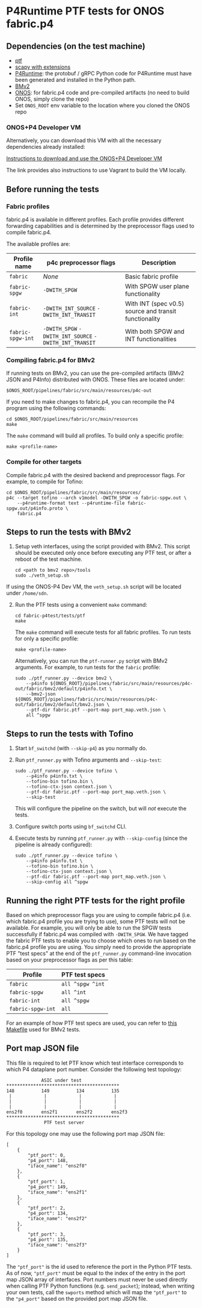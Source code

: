 # P4Runtime PTF tests for ONOS fabric.p4

## Dependencies (on the test machine)

- [ptf](https://github.com/p4lang/ptf)
- [scapy with extensions](https://github.com/p4lang/scapy-vxlan)
- [P4Runtime](https://github.com/p4lang/PI#building-p4runtimeproto): the
protobuf / gRPC Python code for P4Runtime must have been generated and installed
in the Python path.
- [BMv2](https://github.com/p4lang/behavioral-model/blob/master/targets/simple_switch_grpc)
- [ONOS](https://github.com/opennetworkinglab/onos): for fabric.p4 code and
pre-compiled artifacts (no need to build ONOS, simply clone the repo)
- Set `ONOS_ROOT` env variable to the location where you cloned the ONOS repo

### ONOS+P4 Developer VM

Alternatively, you can download this VM with all the necessary dependencies already installed:

[Instructions to download and use the ONOS+P4 Developer VM](https://wiki.onosproject.org/x/FYnV#P4RuntimesupportinONOS-ONOS+P4DeveloperVM)

The link provides also instructions to use Vagrant to build the VM locally.


## Before running the tests

### Fabric profiles

fabric.p4 is available in different profiles. Each profile provides different
forwarding capabilities and is determined by the preprocessor flags used to
compile fabric.p4.

The available profiles are:

| Profile name | p4c preprocessor flags | Description |
| -------------| -----------------------|-------------|
| `fabric` | *None* | Basic fabric profile |
| `fabric-spgw`| `-DWITH_SPGW` | With SPGW user plane functionality |
| `fabric-int`| `-DWITH_INT_SOURCE` `-DWITH_INT_TRANSIT` | With INT (spec v0.5) source and transit functionality  |
| `fabric-spgw-int`| `-DWITH_SPGW` `-DWITH_INT_SOURCE` `-DWITH_INT_TRANSIT` | With both SPGW and INT functionalities |

### Compiling fabric.p4 for BMv2

If running tests on BMv2, you can use the pre-compiled artifacts
(BMv2 JSON and P4Info) distributed with ONOS. These files are located under:

```
$ONOS_ROOT/pipelines/fabric/src/main/resources/p4c-out
```

If you need to make changes to fabric.p4, you can recompile the
P4 program using the following commands:

```
cd $ONOS_ROOT/pipelines/fabric/src/main/resources
make
```

The `make` command will build all profiles. To build only a specific
profile:

```
make <profile-name>
```

### Compile for other targets

Compile fabric.p4 with the desired backend and preprocessor flags. For example,
to compile for Tofino:

```
cd $ONOS_ROOT/pipelines/fabric/src/main/resources/
p4c --target tofino --arch v1model -DWITH_SPGW -o fabric-spgw.out \
    --p4runtime-format text --p4runtime-file fabric-spgw.out/p4info.proto \
    fabric.p4 
```

## Steps to run the tests with BMv2

1. Setup veth interfaces, using the script provided with BMv2. This script
should be executed only once before executing any PTF test, or after a reboot
of the test machine.

    ```
    cd <path to bmv2 repo>/tools
    sudo ./veth_setup.sh
    ```

If using the ONOS-P4 Dev VM, the `veth_setup.sh` script will be located
under `/home/sdn`.

2. Run the PTF tests using a convenient `make` command:

    ```
    cd fabric-p4test/tests/ptf
    make
    ```
    
    The `make` command will execute tests for all fabric profiles. To run tests for
    only a specific profile:

    ```
    make <profile-name>
    ```
    
    Alternatively, you can run the `ptf-runner.py` script with BMv2 arguments.
    For example, to run tests for the `fabric` profile:

    ```
    sudo ./ptf_runner.py --device bmv2 \
        --p4info ${ONOS_ROOT}/pipelines/fabric/src/main/resources/p4c-out/fabric/bmv2/default/p4info.txt \
        --bmv2-json ${ONOS_ROOT}/pipelines/fabric/src/main/resources/p4c-out/fabric/bmv2/default/bmv2.json \
        --ptf-dir fabric.ptf --port-map port_map.veth.json \
        all ^spgw
    ```

## Steps to run the tests with Tofino

1. Start `bf_switchd` (with `--skip-p4`) as you normally do.
   
2. Run `ptf_runner.py` with Tofino arguments and `--skip-test`:

    ```
    sudo ./ptf_runner.py --device tofino \ 
        --p4info p4info.txt \
        --tofino-bin tofino.bin \
        --tofino-ctx-json context.json \
        --ptf-dir fabric.ptf --port-map port_map.veth.json \
        --skip-test
    ```

    This will configure the pipeline on the switch, but will *not* execute the
    tests.

3. Configure switch ports using `bf_switchd` CLI.

4. Execute tests by running `ptf_runner.py` with `--skip-config` (since the
pipeline is already configured):

    ```
    sudo ./ptf_runner.py --device tofino \ 
        --p4info p4info.txt \
        --tofino-bin tofino.bin \
        --tofino-ctx-json context.json \
        --ptf-dir fabric.ptf --port-map port_map.veth.json \
        --skip-config all ^spgw
    ```

## Running the right PTF tests for the right profile

Based on which preprocessor flags you are using to compile fabric.p4 (i.e. which
fabric.p4 profile you are trying to use), some PTF tests will not be
available. For example, you will only be able to run the SPGW tests successfully
if fabric.p4 was compiled with `-DWITH_SPGW`. We have tagged the fabric PTF
tests to enable you to choose which ones to run based on the fabric.p4 profile
you are using. You simply need to provide the appropriate PTF "test specs" at
the end of the `ptf_runner.py` command-line invocation based on your
preprocessor flags as per this table:

| Profile | PTF test specs |
| ------- | -------------- |
| `fabric` | `all ^spgw ^int` |
| `fabric-spgw` | `all ^int` |
| `fabric-int` | `all ^spgw` |
| `fabric-spgw-int` | `all` |

For an example of how PTF test specs are used, you can refer to [this
Makefile](./Makefile) used for BMv2 tests.

## Port map JSON file

This file is required to let PTF know which test interface corresponds to which
P4 dataplane port number. Consider the following test topology:

```
             ASIC under test
******************************************
148          149          134          135
 |            |            |            |
 |            |            |            |
 |            |            |            |
ens2f0       ens2f1       ens2f2       ens2f3
******************************************
              PTF test server
```

For this topology one may use the following port map JSON file:
```
[
    {
        "ptf_port": 0,
        "p4_port": 148,
        "iface_name": "ens2f0"
    },
    {
        "ptf_port": 1,
        "p4_port": 149,
        "iface_name": "ens2f1"
    },
    {
        "ptf_port": 2,
        "p4_port": 134,
        "iface_name": "ens2f2"
    },
    {
        "ptf_port": 3,
        "p4_port": 135,
        "iface_name": "ens2f3"
    }
]
```

The `"ptf_port"` is the id used to reference the port in the Python PTF
tests. As of now, `"ptf_port"` must be equal to the index of the entry in the
port map JSON array of interfaces. Port numbers must never be used directly when
calling PTF Python functions (e.g. `send_packet`); instead, when writing your
own tests, call the `swports` method which will map the `"ptf_port"` to the
`"p4_port"` based on the provided port map JSON file.

